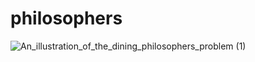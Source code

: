 # philosophers


![An_illustration_of_the_dining_philosophers_problem (1)](https://github.com/faruktinaz/philosophers/assets/114104599/e919cc9f-a93f-4c57-bc49-b8d34a4717b5)
